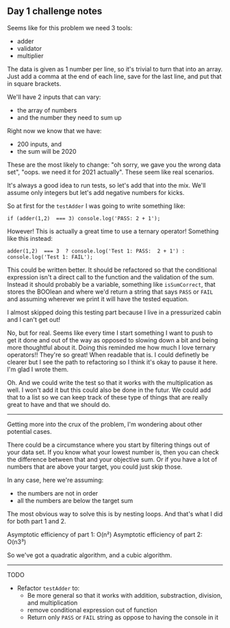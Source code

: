 ## Day 1 challenge notes

Seems like for this problem we need 3 tools:
- adder
- validator
- multiplier

The data is given as 1 number per line, so it's trivial to turn that into an
array. Just add a comma at the end of each line, save for the last line, and put
that in square brackets.

We'll have 2 inputs that can vary:
- the array of numbers
- and the number they need to sum up

Right now we know that we have:
- 200 inputs, and
- the sum will be 2020

These are the most likely to change: "oh sorry, we gave you the wrong data set",
"oops. we need it for 2021 actually". These seem like real scenarios.

It's always a good idea to run tests, so let's add that into the mix. We'll
assume only integers but let's add negative numbers for kicks.

So at first for the `testAdder` I was going to write something like:

`if (adder(1,2)  === 3) console.log('PASS: 2 + 1');`

However! This is actually a great time to use a ternary operator! Something like
this instead:

`adder(1,2)  === 3  ? console.log('Test 1: PASS:  2 + 1') : console.log('Test 1: FAIL');`

This could be written better. It should be refactored so that the conditional
expression isn't a direct call to the function and the validation of the sum.
Instead it should probably be a variable, something like `isSumCorrect`, that
stores the BOOlean and where we'd return a string that says `PASS` or `FAIL` and
assuming wherever we print it will have the tested equation.

I almost skipped doing this testing part because I live in a pressurized cabin
and I can't get out!

No, but for real. Seems like every time I start something I want to push to get
it done and out of the way as opposed to slowing down a bit and being more
thoughtful about it. Doing this reminded me how much I love ternary operators!!
They're so great! When readable that is. I could definetly be clearer but I see
the path to refactoring so I think it's okay to pause it here. I'm glad I wrote
them.

Oh. And we could write the test so that it works with the multiplication as
well. I won't add it but this could also be done in the futur. We could add that
to a list so we can keep track of these type of things that are really great to
have and that we should do.

-----------------------------------

Getting more into the crux of the problem, I'm wondering about other potential
cases.

There could be a circumstance where you start by filtering things out of your
data set. If you know what your lowest number is, then you can check the
difference between that and your objective sum. Or if you have a lot of numbers
that are above your target, you could just skip those.

In any case, here we're assuming:
- the numbers are not in order
- all the numbers are below the target sum

The most obvious way to solve this is by nesting loops. And that's what I did
for both part 1 and 2. 

Asymptotic efficiency of part 1: O(n²)
Asymptotic efficiency of part 2: O(n3³)

So we've got a quadratic algorithm, and a cubic algorithm.

------------------------------------

TODO
- Refactor `testAdder` to:
  - Be more general so that it works with addition, substraction, division, and
    multiplication
  - remove conditional expression out of function
  - Return only `PASS` or `FAIL` string as oppose to having the console in it
